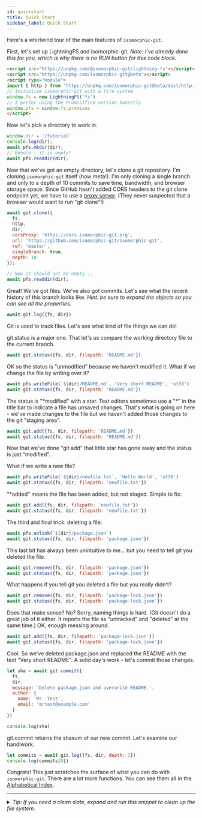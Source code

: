 ```yaml
---
id: quickstart
title: Quick Start
sidebar_label: Quick Start
---
```


Here's a whirlwind tour of the main features of `isomorphic-git`.

First, let's set up LightningFS and isomorphic-git. *Note: I've already done this for you, which is why there is no RUN button for this code block.*

```html
<script src="https://unpkg.com/@isomorphic-git/lightning-fs"></script>
<script src="https://unpkg.com/isomorphic-git@beta"></script>
<script type="module">
import { http } from 'https://unpkg.com/isomorphic-git@beta/dist/http.js'
// Initialize isomorphic-git with a file system
window.fs = new LightningFS('fs')
// I prefer using the Promisified version honestly
window.pfs = window.fs.promises
</script>
```

Now let's pick a directory to work in.

```js live
window.dir = '/tutorial'
console.log(dir);
await pfs.mkdir(dir);
// Behold - it is empty!
await pfs.readdir(dir);
```

Now that we've got an empty directory, let's clone a git repository.
I'm cloning `isomorphic-git` itself (how meta!).
I'm only cloning a single branch and only to a depth of 10 commits to save time, bandwidth, and browser storage space.
Since GitHub hasn't added CORS headers to the git clone endpoint yet, we have to use a [proxy server](https://cors.isomorphic-git.org/).
(They never suspected that a *browser* would want to run "git clone"!)

```js live
await git.clone({
  fs,
  http,
  dir,
  corsProxy: 'https://cors.isomorphic-git.org',
  url: 'https://github.com/isomorphic-git/isomorphic-git',
  ref: 'master',
  singleBranch: true,
  depth: 10
});

// Now it should not be empty...
await pfs.readdir(dir);
```

Great! We've got files. We've also got commits.
Let's see what the recent history of this branch looks like.
*Hint: be sure to expand the objects so you can see all the properties.*

```js live
await git.log({fs, dir})
```

Git is used to track files. Let's see what kind of file things we can do!

git.status is a major one. That let's us compare the working directory file to the current branch.

```js live
await git.status({fs, dir, filepath: 'README.md'})
```

OK so the status is "unmodified" because we haven't modified it.
What if we change the file by writing over it?

```js live
await pfs.writeFile(`${dir}/README.md`, 'Very short README', 'utf8')
await git.status({fs, dir, filepath: 'README.md'})
```

The status is "\*modified" with a star.
Text editors sometimes use a "\*" in the title bar to indicate a file has unsaved changes.
That's what is going on here - we've made changes to the file but we haven't added those changes to the git "staging area".

```js live
await git.add({fs, dir, filepath: 'README.md'})
await git.status({fs, dir, filepath: 'README.md'})
```

Now that we've done "git add" that little star has gone away and the status is just "modified".

What if we write a new file?

```js live
await pfs.writeFile(`${dir}/newfile.txt`, 'Hello World', 'utf8')
await git.status({fs, dir, filepath: 'newfile.txt'})
```

"\*added" means the file has been added, but not staged. Simple to fix:

```js live
await git.add({fs, dir, filepath: 'newfile.txt'})
await git.status({fs, dir, filepath: 'newfile.txt'})
```

The third and final trick: deleting a file:

```js live
await pfs.unlink(`${dir}/package.json`)
await git.status({fs, dir, filepath: 'package.json'})
```

This last bit has always been unintuitive to me... but you need to tell git you deleted the file.
```js live
await git.remove({fs, dir, filepath: 'package.json'})
await git.status({fs, dir, filepath: 'package.json'})
```

What happens if you tell git you deleted a file but you really didn't?

```js live
await git.remove({fs, dir, filepath: 'package-lock.json'})
await git.status({fs, dir, filepath: 'package-lock.json'})
```

Does that make sense? No? Sorry, naming things is hard. (Git doesn't do a great job of it either.
It reports the file as "untracked" and "deleted" at the same time.) OK, enough messing around.

```js live
await git.add({fs, dir, filepath: 'package-lock.json'})
await git.status({fs, dir, filepath: 'package-lock.json'})
```

Cool. So we've deleted package.json and replaced the README with the text "Very short README".
A solid day's work - let's commit those changes.

```js live
let sha = await git.commit({
  fs,
  dir,
  message: 'Delete package.json and overwrite README.',
  author: {
    name: 'Mr. Test',
    email: 'mrtest@example.com'
  }
})

console.log(sha)
```

git.commit returns the shasum of our new commit. Let's examine our handiwork:

```js live
let commits = await git.log({fs, dir, depth: 1})
console.log(commits[0])
```

Congrats! This just scratches the surface of what you can do with `isomorphic-git`.
There are a lot more functions. You can see them all in the [Alphabetical Index](./alphabetic).

---

<details>
<summary><i>Tip: If you need a clean slate, expand and run this snippet to clean up the file system.</i></summary>

```js live
window.fs = new LightningFS('fs', { wipe: true })
window.pfs = window.fs.promises
console.log('done')
```
</details>